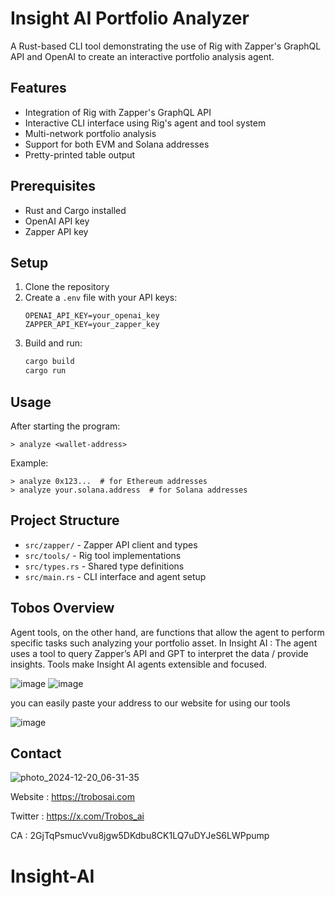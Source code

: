

# Insight AI Portfolio Analyzer

A Rust-based CLI tool demonstrating the use of Rig with Zapper's GraphQL API and OpenAI to create an interactive portfolio analysis agent.

## Features
- Integration of Rig with Zapper's GraphQL API
- Interactive CLI interface using Rig's agent and tool system
- Multi-network portfolio analysis
- Support for both EVM and Solana addresses
- Pretty-printed table output

## Prerequisites
- Rust and Cargo installed
- OpenAI API key
- Zapper API key

## Setup
1. Clone the repository
2. Create a `.env` file with your API keys:
   ```
   OPENAI_API_KEY=your_openai_key
   ZAPPER_API_KEY=your_zapper_key
   ```
3. Build and run:
   ```bash
   cargo build
   cargo run
   ```

## Usage
After starting the program:
```
> analyze <wallet-address>
```

Example:
```
> analyze 0x123...  # for Ethereum addresses
> analyze your.solana.address  # for Solana addresses
```

## Project Structure
- `src/zapper/` - Zapper API client and types
- `src/tools/` - Rig tool implementations
- `src/types.rs` - Shared type definitions
- `src/main.rs` - CLI interface and agent setup

## Tobos Overview

Agent tools, on the other hand, are functions that allow the agent to perform specific tasks such analyzing your portfolio asset.
In Insight AI :
The agent uses a tool to query Zapper’s API and GPT to interpret the data / provide insights.
Tools make Insight AI agents extensible and focused.

![image](https://github.com/user-attachments/assets/25d7ea78-8326-4de4-b1ee-cd053a59f599)
![image](https://github.com/user-attachments/assets/0c6c461f-6e8f-478a-9634-3b11f818bf1c)


you can easily paste your address to our website for using our tools


![image](https://github.com/user-attachments/assets/0f4f9fe5-1fa5-4131-8cdc-c6fe6f40b17e)

## Contact
![photo_2024-12-20_06-31-35](https://github.com/user-attachments/assets/0a672a40-b477-44fa-9196-363f8ab41f1a)


Website : https://trobosai.com

Twitter : https://x.com/Trobos_ai

CA : 2GjTqPsmucVvu8jgw5DKdbu8CK1LQ7uDYJeS6LWPpump


# Insight-AI
